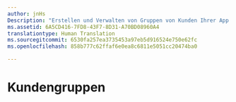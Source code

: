 ```yaml
---
author: jnHs
Description: "Erstellen und Verwalten von Gruppen von Kunden Ihrer App Sie können Segmente zur Ausrichtung auf einen bestimmten Satz von Kunden einer App oder Flight-Gruppen zur Verwendung mit Flight-Paketen erstellen."
ms.assetid: 6A5CD416-7FD8-43F7-8D31-A70BD08960A4
translationtype: Human Translation
ms.sourcegitcommit: 6530fa257ea3735453a97eb5d916524e750e62fc
ms.openlocfilehash: 858b777c62ffaf6e0ea8c6811e5051cc20474ba0

---
```


# Kundengruppen







<!--HONumber=Jun16_HO4-->


